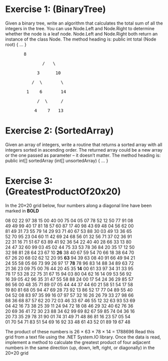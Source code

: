 # Exercise 1: (BinaryTree)
Given a binary tree, write an algorithm that calculates the total sum of all the integers in the tree. You can use Node.Left and Node.Right to determine whether the node is a leaf node. Node.Left and Node.Right both return an instance of the class Node. The method heading is: public int total (Node root) { ... }
<pre>  		8    </pre>
<pre>              /   \   </pre>
<pre>            3      10  </pre>
<pre>          /  \       \   </pre>
<pre>        1    6       14 </pre>
<pre>            /  \     / </pre>
<pre>           4    7   13</pre>
# Exercise 2: (SortedArray)
Given an array of integers, write a routine that returns a sorted array with all integers sorted in ascending order. The returned array could be a new array or the one passed as parameter – it doesn’t matter. The method heading is: public int[] sortedArray (int[] unsortedArray) { ... }
# Exercise 3: (GreatestProductOf20x20)
In the 20×20 grid below, four numbers along a diagonal line have been marked in **BOLD**

08 02 22 97 38 15 00 40 00 75 04 05 07 78 52 12 50 77 91 08 <br/>
49 49 99 40 17 81 18 57 60 87 17 40 98 43 69 48 04 56 62 00 <br/>
81 49 31 73 55 79 14 29 93 71 40 67 53 88 30 03 49 13 36 65 <br/>
52 70 95 23 04 60 11 42 69 24 68 56 01 32 56 71 37 02 36 91 <br/>
22 31 16 71 51 67 63 89 41 92 36 54 22 40 40 28 66 33 13 80 <br/>
24 47 32 60 99 03 45 02 44 75 33 53 78 36 84 20 35 17 12 50 <br/>
32 98 81 28 64 23 67 10 **26** 38 40 67 59 54 70 66 18 38 64 70 <br/>
67 26 20 68 02 62 12 20 95 **63** 94 39 63 08 40 91 66 49 94 21 <br/>
24 55 58 05 66 73 99 26 97 17 **78** 78 96 83 14 88 34 89 63 72 <br/>
21 36 23 09 75 00 76 44 20 45 35 **14** 00 61 33 97 34 31 33 95 <br/>
78 17 53 28 22 75 31 67 15 94 03 80 04 62 16 14 09 53 56 92 <br/>
16 39 05 42 96 35 31 47 55 58 88 24 00 17 54 24 36 29 85 57 <br/>
86 56 00 48 35 71 89 07 05 44 44 37 44 60 21 58 51 54 17 58 <br/>
19 80 81 68 05 94 47 69 28 73 92 13 86 52 17 77 04 89 55 40 <br/>
04 52 08 83 97 35 99 16 07 97 57 32 16 26 26 79 33 27 98 66 <br/>
88 36 68 87 57 62 20 72 03 46 33 67 46 55 12 32 63 93 53 69 <br/>
04 42 16 73 38 25 39 11 24 94 72 18 08 46 29 32 40 62 76 36 <br/>
20 69 36 41 72 30 23 88 34 62 99 69 82 67 59 85 74 04 36 16 <br/>
 20 73 35 29 78 31 90 01 74 31 49 71 48 86 81 16 23 57 05 54 <br/>
 01 70 54 71 83 51 54 69 16 92 33 48 61 43 52 01 89 19 67 48 <br/>

The product of these numbers is 26 × 63 × 78 × 14 = 1788696 Read this grid from a text file using the .NET System.IO library. Once the data is read, implement a method to calculate the greatest product of four adjacent numbers in the same direction (up, down, left, right, or diagonally) in the 20×20 grid   
